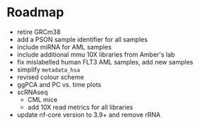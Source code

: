 # Roadmap

* retire GRCm38
* add a PSON sample identifier for all samples
* include miRNA for AML samples
* include additional mmu 10X libraries from Amber's lab 
* fix mislabelled human FLT3 AML samples, add new samples
* simplify `metadata_hsa`
* revised colour scheme
* ggPCA and PC vs. time plots
* scRNAseq
  - CML mice 
  - add 10X read metrics for all libraries
* update nf-core version to 3.9+ and remove rRNA
